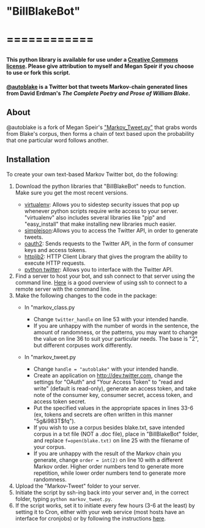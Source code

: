 <h1>"BillBlakeBot"<h1>
============
<p><h4>This python library is available for use under a <a href="http://creativecommons.org/licenses/by-sa/3.0/deed.en_US">Creative Commons license</a>. Please give attribution to myself and Megan Speir if you choose to use or fork this script.</h4></p>  

<p><h4><a href="www.twitter.com/autoblake">@autoblake</a> is a Twitter bot that tweets Markov-chain generated lines from David Erdman's <i>The Complete Poetry and Prose of William Blake</i>.</h4></p>

<p><h2>About</h2></p>
<p>@autoblake is a fork of Megan Speir's <a href = "https://github.com/MeganSpeir/Markov-Tweet">"Markov_Tweet.py"</a> that grabs words from Blake's corpus, then forms a chain of text based upon the probability that one particular word follows another. 

<p><h2>Installation</h2></p>
<p>To create your own text-based Markov Twitter bot, do the following:</p>
<ol><li>Download the python libraries that "BillBlakeBot" needs to function. Make sure you get the most recent versions.</li>
<ul><li><a href="https://pypi.python.org/pypi/virtualenv">virtualenv</a>: Allows you to sidestep security issues that pop up whenever python scripts require write access to your server. "virtualenv" also includes several libraries like "pip" and "easy_install" that make installing new libraries much easier.</li>
<li><a href="https://pypi.python.org/pypi/simplejson">simplejson</a>:Allows you to access the Twitter API, in order to generate tweets.</li>
<li><a href="https://pypi.python.org/pypi/oauth2">oauth2</a>: Sends requests to the Twitter API, in the form of consumer keys and access tokens.</li>
<li><a href="https://code.google.com/p/httplib2/">httplib2</a>: HTTP Client Library that gives the program the ability to execute HTTP requests.</li>
<li><a href="https://github.com/MeganSpeir/Markov-Tweet/tree/master/python-twitter">python twitter</a>: Allows you to interface with the Twitter API.</li></ul>
<li>Find a server to host your bot, and ssh connect to that server using the command line. <a href="http://gssg-www.stanford.edu/public/ssh/SSHExamples.html">Here</a> is a good overview of using ssh to connect to a remote server with the command line.</li>
<li>Make the following changes to the code in the package:</li>
<ul><li>In "markov_class.py</li></ul>
<ul><ul><li>Change <code>twitter_handle</code> on line 53 with your intended handle.</li>
<li>If you are unhappy with the number of words in the sentence, the amount of randomness, or the patterns, you may want to change the value on line 36 to suit your particular needs. The base is "2", but different corpuses work differently.</li></ul></ul>
<ul><li>In "markov_tweet.py</li></ul>
<ul><ul><li>Change <code>handle = "autoblake"</code> with your intended handle.</li>
<li>Create an application on <a href="http://dev.twitter.com">http://dev.twitter.com</a>, change the settings for "OAuth" and "Your Access Token" to "read and write" (default is read-only), generate an access token, and take note of the consumer key, consumer secret, access token, and access token secret.</li>
<li>Put the specified values in the appropriate spaces in lines 33-6 (ex, tokens and secrets are often written in this manner "5g&i983T$fq").
<li>If you wish to use a corpus besides blake.txt, save intended corpus in a txt file (NOT a .doc file), place in "BillBlakeBot" folder, and replace <code>f=open(blake.txt)</code> on line 25 with the filename of your corpus.</li>
<li>If you are unhappy with the result of the Markov chain you generate, change <code>order = int(2)</code> on line 10 with a different Markov order. Higher order numbers tend to generate more repetition, while lower order numbers tend to generate more randomness.</li></ul></ul>  
<li>Upload the "Markov-Tweet" folder to your server.</li>
<li>Initiate the script by ssh-ing back into your server and, in the correct folder, typing <code>python markov_tweet.py</code>.
<li>If the script works, set it to initiate every few hours (3-6 at the least) by setting it to Cron, either with your web service (most hosts have an interface for cronjobs) or by following the instructions <a href="http://stackoverflow.com/questions/373335/suggestions-for-a-cron-like-scheduler-in-python">here</a>.</li></ol>








 

 
